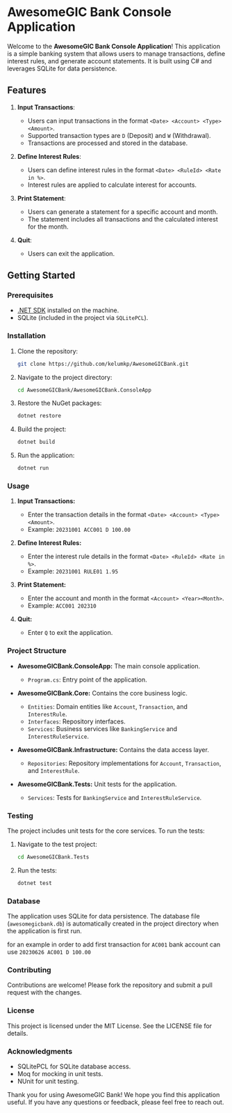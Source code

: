 # AwesomeGIC Bank Console Application

Welcome to the **AwesomeGIC Bank Console Application**! This application is a simple banking system that allows users to manage transactions, define interest rules, and generate account statements. It is built using C# and leverages SQLite for data persistence.

## Features

1. **Input Transactions**:
   - Users can input transactions in the format `<Date> <Account> <Type> <Amount>`.
   - Supported transaction types are `D` (Deposit) and `W` (Withdrawal).
   - Transactions are processed and stored in the database.

2. **Define Interest Rules**:
   - Users can define interest rules in the format `<Date> <RuleId> <Rate in %>`.
   - Interest rules are applied to calculate interest for accounts.

3. **Print Statement**:
   - Users can generate a statement for a specific account and month.
   - The statement includes all transactions and the calculated interest for the month.

4. **Quit**:
   - Users can exit the application.

## Getting Started

### Prerequisites

- [.NET SDK](https://dotnet.microsoft.com/download) installed on the machine.
- SQLite (included in the project via `SQLitePCL`).

### Installation

1. Clone the repository:
   ```bash
   git clone https://github.com/kelumkp/AwesomeGICBank.git

2. Navigate to the project directory:
   ```bash
   cd AwesomeGICBank/AwesomeGICBank.ConsoleApp
3. Restore the NuGet packages:
   ```bash
   dotnet restore
4. Build the project:
   ```bash
   dotnet build
5. Run the application: 
   ```bash
   dotnet run

### Usage

1. **Input Transactions:**
   - Enter the transaction details in the format `<Date> <Account> <Type> <Amount>`.
   - Example: `20231001 ACC001 D 100.00`

2. **Define Interest Rules:**
   - Enter the interest rule details in the format `<Date> <RuleId> <Rate in %>`.
   - Example: `20231001 RULE01 1.95`

3. **Print Statement:**
   - Enter the account and month in the format `<Account> <Year><Month>`.
   - Example: `ACC001 202310`

4. **Quit:**
   - Enter `Q` to exit the application.

### Project Structure

- **AwesomeGICBank.ConsoleApp:** The main console application.
  - `Program.cs`: Entry point of the application.

- **AwesomeGICBank.Core:** Contains the core business logic.
  - `Entities`: Domain entities like `Account`, `Transaction`, and `InterestRule`.
  - `Interfaces`: Repository interfaces.
  - `Services`: Business services like `BankingService` and `InterestRuleService`.

- **AwesomeGICBank.Infrastructure:** Contains the data access layer.
  - `Repositories`: Repository implementations for `Account`, `Transaction`, and `InterestRule`.

- **AwesomeGICBank.Tests:** Unit tests for the application.
  - `Services`: Tests for `BankingService` and `InterestRuleService`.


### Testing

The project includes unit tests for the core services. To run the tests:

1. Navigate to the test project:
   ```bash
   cd AwesomeGICBank.Tests

2. Run the tests:

   ```bash
   dotnet test


### Database
The application uses SQLite for data persistence. The database file (`awesomegicbank.db`) is automatically created in the project directory when the application is first run.

for an example in order to add first transaction for `AC001` bank account can use `20230626 AC001 D 100.00`


### Contributing
Contributions are welcome! Please fork the repository and submit a pull request with the changes.

### License
This project is licensed under the MIT License. See the LICENSE file for details.

### Acknowledgments
 - SQLitePCL for SQLite database access.
 - Moq for mocking in unit tests.
 - NUnit for unit testing.
	
Thank you for using AwesomeGIC Bank! We hope you find this application useful. If you have any questions or feedback, please feel free to reach out.
